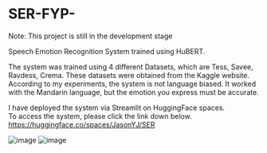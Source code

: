 # SER-FYP-
Note: This project is still in the development stage

Speech Emotion Recognition System trained using HuBERT. 

The system was trained using 4 different Datasets, which are Tess, Savee, Ravdess, Crema. These datasets were obtained from the Kaggle website.
According to my experiments, the system is not language biased. It worked with the Mandarin language, but the emotion you express must be accurate.

I have deployed the system via Streamlit on HuggingFace spaces.<br>
To access the system, please click the link down below.<br>
https://huggingface.co/spaces/JasonYJ/SER

![image](https://github.com/user-attachments/assets/44ffbf4a-17fa-414e-88e8-6271326b00fa)
![image](https://github.com/user-attachments/assets/7b4d6068-66c8-4995-86d5-cc42332ce35f)

